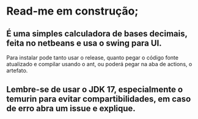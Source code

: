 # Read-me em construção;

## É uma simples calculadora de bases decimais, feita no netbeans e usa o swing para UI.

 Para instalar pode tanto usar o release, quanto pegar o código fonte atualizado e compilar usando o ant, ou poderá pegar na aba de actions, o artefato.

## Lembre-se de usar o JDK 17, especialmente o temurin para evitar compartibilidades, em caso de erro abra um issue e explique.

